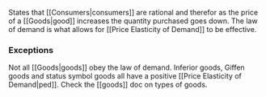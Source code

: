 States that [[Consumers|consumers]] are rational and therefor as the price of a [[Goods|good]] increases the quantity purchased goes down. The law of demand is what allows for [[Price Elasticity of Demand]] to be effective.

### Exceptions
Not all [[Goods|goods]] obey the law of demand. Inferior goods, Giffen goods and status symbol goods all have a positive [[Price Elasticity of Demand|ped]]. Check the [[goods]] doc on types of goods.
